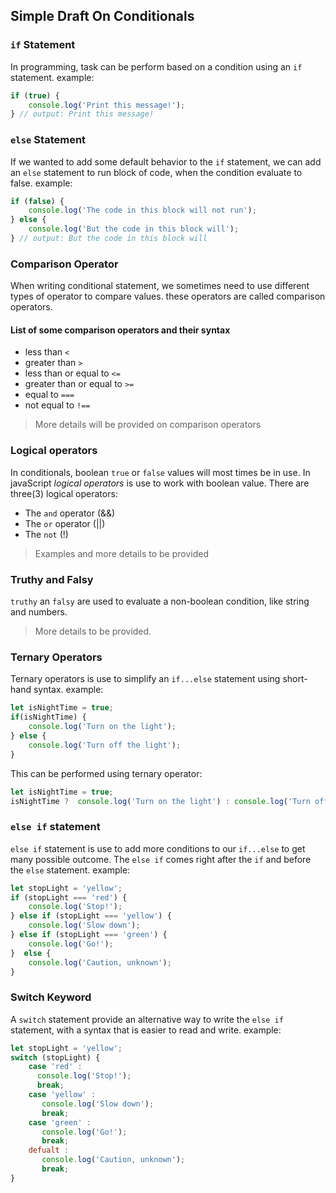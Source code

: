 ## Simple Draft On Conditionals

### `if` Statement

In programming, task can be perform based on a condition using an `if` statement. example:

```js
if (true) {
    console.log('Print this message!');
} // output: Print this message!
```

### `else` Statement

If we wanted to add some default behavior to the `if` statement, we can add an `else` statement to run block of code, when the condition evaluate to false. example:

```js
if (false) {
    console.log('The code in this block will not run');
} else {
    console.log('But the code in this block will');
} // output: But the code in this block will
```

### Comparison Operator

When writing conditional statement, we sometimes need to use different types of operator to compare values. these operators are called comparison operators.
#### List of some comparison operators and their syntax

- less than `<`
- greater than `>`
- less than or equal to `<=`
- greater than or equal to `>=`
- equal to `===`
- not equal to `!==`

> More details will be provided on comparison operators

### Logical operators

In conditionals, boolean `true` or `false` values will most times be in use. In javaScript *logical operators* is use to work with boolean value. There are three(3) logical operators:

- The `and` operator (&&)
- The `or` operator (||)
- The `not` (!)

> Examples and more details to be provided

### Truthy and Falsy

`truthy` an `falsy` are used to evaluate a non-boolean condition, like string and numbers.
>More details to be provided.

### Ternary Operators

Ternary operators is use to simplify an `if...else` statement using short-hand syntax. example:

```js
let isNightTime = true;
if(isNightTime) {
    console.log('Turn on the light');
} else {
    console.log('Turn off the light');
}
```
This can be performed using ternary operator:

```js
let isNightTime = true;
isNightTime ?  console.log('Turn on the light') : console.log('Turn off the light');
```

### `else if` statement

`else if` statement is use to add more conditions to our `if...else` to get many possible outcome. The `else if` comes right after the `if` and before the `else` statement. example:

```js
let stopLight = 'yellow';
if (stopLight === 'red') {
    console.log('Stop!');
} else if (stopLight === 'yellow') {
    console.log('Slow down');
} else if (stopLight === 'green') {
    console.log('Go!');
}  else {
    console.log('Caution, unknown');
}
```

### Switch Keyword

A `switch` statement provide an alternative way to write the `else if` statement, with a syntax that is easier to read and write. example:

```js
let stopLight = 'yellow';
switch (stopLight) {
    case 'red' :
      console.log('Stop!');
      break;
    case 'yellow' :
       console.log('Slow down');
       break;
    case 'green' :
       console.log('Go!');
       break;
    defualt :
       console.log('Caution, unknown');
       break;
}

